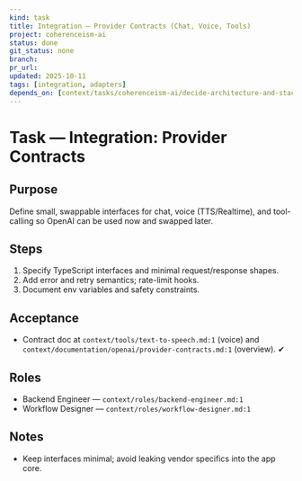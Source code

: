 ```yaml
---
kind: task
title: Integration — Provider Contracts (Chat, Voice, Tools)
project: coherenceism-ai
status: done
git_status: none
branch: 
pr_url: 
updated: 2025-10-11
tags: [integration, adapters]
depends_on: [context/tasks/coherenceism-ai/decide-architecture-and-stack.md]
---
```


# Task — Integration: Provider Contracts

## Purpose
Define small, swappable interfaces for chat, voice (TTS/Realtime), and tool-calling so OpenAI can be used now and swapped later.

## Steps
1) Specify TypeScript interfaces and minimal request/response shapes.
2) Add error and retry semantics; rate-limit hooks.
3) Document env variables and safety constraints.

## Acceptance
- Contract doc at `context/tools/text-to-speech.md:1` (voice) and `context/documentation/openai/provider-contracts.md:1` (overview). ✔

## Roles
- Backend Engineer — `context/roles/backend-engineer.md:1`
- Workflow Designer — `context/roles/workflow-designer.md:1`

## Notes
- Keep interfaces minimal; avoid leaking vendor specifics into the app core.
